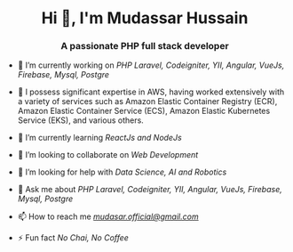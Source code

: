 <h1 align="center">Hi 👋, I'm Mudassar Hussain</h1>
<h3 align="center">A passionate PHP full stack developer</h3>

- 🔭 I’m currently working on *PHP Laravel, Codeigniter, YII, Angular, VueJs, Firebase, Mysql, Postgre*

- 🌱 I possess significant expertise in AWS, having worked extensively with a variety of services such as Amazon Elastic Container Registry (ECR), Amazon Elastic Container        Service (ECS), Amazon Elastic Kubernetes Service (EKS), and various others.

- 🌱 I’m currently learning *ReactJs and NodeJs*

- 👯 I’m looking to collaborate on *Web Development*

- 🤝 I’m looking for help with *Data Science, AI and Robotics*

- 💬 Ask me about *PHP Laravel, Codeigniter, YII, Angular, VueJs, Firebase, Mysql, Postgre*

- 📫 How to reach me *mudasar.official@gmail.com*

- ⚡ Fun fact *No Chai, No Coffee*
